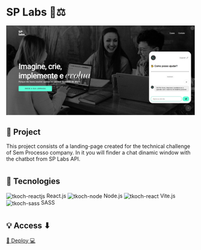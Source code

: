 # SP Labs 🧪⚖

![preview](./public/preview.png)

## 📁 Project


</p>
This project consists of a landing-page created for the technical challenge of Sem Processo company.
In it you will finder a chat dinamic window with the chatbot from SP Labs API.

#

## 🔧 Tecnologies

<img align="center" alt="tkoch-reactjs" height="30" width="40" src="https://cdn.jsdelivr.net/gh/devicons/devicon/icons/react/react-original.svg" /> React.js 
<img align="center" alt="tkoch-node" height="30" width="40" src="https://cdn.jsdelivr.net/gh/devicons/devicon/icons/nodejs/nodejs-original.svg" /> Node.js
<img align="center" alt="tkoch-react" height="30" width="40" src="https://vitejs.dev/logo.svg" /> Vite.js
<img align="center" alt="tkoch-sass" height="30" width="40" src="https://cdn.jsdelivr.net/gh/devicons/devicon/icons/sass/sass-original.svg" /> SASS

# 

## 💡 Access ⬇

[🔗 Deploy 💻](https://sp-labs-six.vercel.app/)